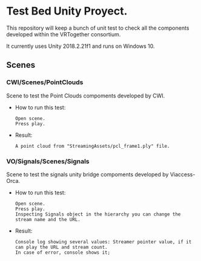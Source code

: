 # Test Bed Unity Proyect.

This repository will keep a bunch of unit test to check all the components developed within the VRTogether consortium.

It currently uses Unity 2018.2.21f1 and runs on Windows 10.

## Scenes

### CWI/Scenes/PointClouds

Scene to test the Point Clouds compoments developed by CWI.

- How to run this test:
	```
	Open scene.
	Press play.
	```

- Result:
	```
	A point cloud from "StreamingAssets/pcl_frame1.ply" file.
	```

### VO/Signals/Scenes/Signals

Scene to test the signals unity bridge compoments developed by Viaccess-Orca.

- How to run this test:
	```
	Open scene.
	Press play.
	Inspecting Signals object in the hierarchy you can change the stream name and the URL.
	```

- Result:
	```
	Console log showing several values: Streamer pointer value, if it can play the URL and stream count.
	In case of error, console shows it;
	```

